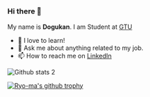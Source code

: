 #
### Hi there 👋

My name is **Dogukan**. I am Student at [GTU](https://www.gtu.edu.tr/?languageId=2)


- 🌱 I love to learn!
- 💬 Ask me about anything related to my job.
- 📫 How to reach me on [LinkedIn](https://linkedin.com/in/dogukantastan/) 





![Github stats 2](https://github-readme-stats.vercel.app/api?username=DogukanTastan&show_icons=true&theme=radical)

[![Ryo-ma's github trophy](https://github-profile-trophy.vercel.app/?username=Naereen&row=1)](https://github.com/DogukanTastan)





